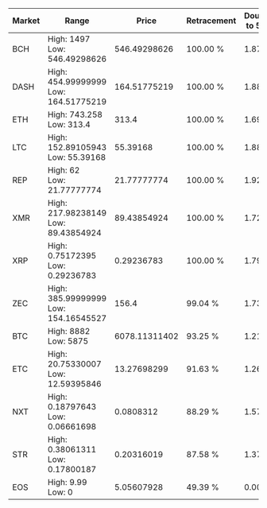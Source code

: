 | Market | Range | Price| Retracement | Doubles to 50% |
| --- | --- | --- | --- | --- |
| BCH | High: 1497<br />Low: 546.49298626 | 546.49298626 | 100.00 % | 1.87 |
| DASH | High: 454.99999999<br />Low: 164.51775219 | 164.51775219 | 100.00 % | 1.88 |
| ETH | High: 743.258<br />Low: 313.4 | 313.4 | 100.00 % | 1.69 |
| LTC | High: 152.89105943<br />Low: 55.39168 | 55.39168 | 100.00 % | 1.88 |
| REP | High: 62<br />Low: 21.77777774 | 21.77777774 | 100.00 % | 1.92 |
| XMR | High: 217.98238149<br />Low: 89.43854924 | 89.43854924 | 100.00 % | 1.72 |
| XRP | High: 0.75172395<br />Low: 0.29236783 | 0.29236783 | 100.00 % | 1.79 |
| ZEC | High: 385.99999999<br />Low: 154.16545527 | 156.4 | 99.04 % | 1.73 |
| BTC | High: 8882<br />Low: 5875 | 6078.11311402 | 93.25 % | 1.21 |
| ETC | High: 20.75330007<br />Low: 12.59395846 | 13.27698299 | 91.63 % | 1.26 |
| NXT | High: 0.18797643<br />Low: 0.06661698 | 0.0808312 | 88.29 % | 1.57 |
| STR | High: 0.38061311<br />Low: 0.17800187 | 0.20316019 | 87.58 % | 1.37 |
| EOS | High: 9.99<br />Low: 0 | 5.05607928 | 49.39 % | 0.00 |
